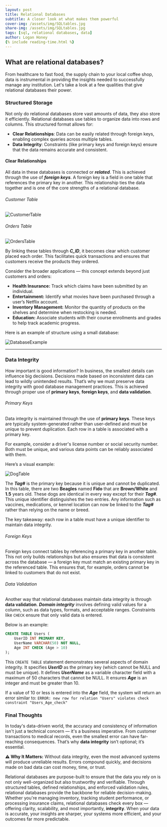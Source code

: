 ```yaml
---
layout: post
title: Relational Databases 
subtitle: A closer look at what makes them powerful
cover-img: /assets/img/SQLtables.jpg
share-img: /assets/img/SQLtables.jpg
tags: [sql, relational databases, data]
author: Logan Honey
{% include reading-time.html %}
---
```


## What are relational databases?

From healthcare to fast food, the supply chain to your local coffee shop, data is instrumental in providing the insights needed to successfully manage any institution. Let's take a look at a few qualities that give relational databases their power.

### Structured Storage

Not only do relational databases store vast amounts of data, they also store it efficiently. Relational databases use tables to organize data into rows and columns. This structured format allows for:

- **Clear Relationships**: Data can be easily related through foreign keys, enabling complex queries across multiple tables.
- **Data Integrity**: Constraints (like primary keys and foreign keys) ensure that the data remains accurate and consistent.

#### Clear Relationships

All data in these databases is connected or **_related_**. This is achieved through the use of **_foreign keys_**. A foreign key is a field in one table that references the primary key in another. This relationship ties the data together and is one of the core strengths of a relational database.

###### Customer Table

![CustomerTable](https://loganhoney.github.io/assets/img/customerstable.png)

###### Orders Table

![OrdersTable](https://loganhoney.github.io/assets/img/orderstable.png)

By linking these tables through **_C_ID_**, it becomes clear which customer placed each order. This facilitates quick transactions and ensures that customers receive the products they ordered.

Consider the broader applications — this concept extends beyond just customers and orders:

- **Health Insurance:** Track which claims have been submitted by an individual.
- **Entertainment:** Identify what movies have been purchased through a user’s Netflix account.
- **Inventory Management:** Monitor the quantity of products on the shelves and determine when restocking is needed.
- **Education:** Associate students with their course enrollments and grades to help track academic progress.

Here is an example of structure using a small database:

![DatabaseExample](https://loganhoney.github.io/assets/img/empdatabase.png)

---

### Data Integrity

How important is good information? In business, the smallest details can influence big decisions. Decisions made based on inconsistent data can lead to wildly unintended results. That’s why we must preserve data integrity with good database management practices. This is achieved through proper use of **primary keys**, **foreign keys**, and **data validation**.

###### Primary Keys

Data integrity is maintained through the use of **primary keys**. These keys are typically system-generated rather than user-defined and must be unique to prevent duplication. Each row in a table is associated with a primary key.

For example, consider a driver's license number or social security number. Both must be unique, and various data points can be reliably associated with them.

Here’s a visual example:

![DogTable](https://loganhoney.github.io/assets/img/dogtable.png)

The **_Tag#_** is the primary key because it is unique and cannot be duplicated. In this table, there are two **Beagles** named **Fido** that are **Brown/White** and **1.5** years old. These dogs are identical in every way except for their **_Tag#_**. This unique identifier distinguishes the two entries. Any information such as vaccines, medications, or kennel location can now be linked to the **_Tag#_** rather than relying on the name or breed.

The key takeaway: each row in a table must have a unique identifier to maintain data integrity.

###### Foreign Keys

Foreign keys connect tables by referencing a primary key in another table. This not only builds relationships but also ensures that data is consistent across the database — a foreign key must match an existing primary key in the referenced table. This ensures that, for example, orders cannot be linked to customers that do not exist.

###### Data Validation

Another way that relational databases maintain data integrity is through **data validation**. **_Domain integrity_** involves defining valid values for a column, such as data types, formats, and acceptable ranges. Constraints like `CHECK` ensure that only valid data is entered.

Below is an example:

```sql
CREATE TABLE Users (
    UserID INT PRIMARY KEY,
    UserName VARCHAR(50) NOT NULL,
    Age INT CHECK (Age > 10)
);
```


This `CREATE TABLE` statement demonstrates several aspects of domain integrity.
It specifies **_UserID_** as the primary key (which cannot be NULL and must be unique).
It defines **_UserName_** as a variable character field with a maximum of 50 characters that cannot be NULL.
It ensures **_Age_** is an integer and must be greater than 10.

If a value of 10 or less is entered into the **_Age_** field, the system will return an error similar to:
`ERROR: new row for relation "Users" violates check constraint "Users_Age_check"`

### Final Thoughts

In today's data-driven world, the accuracy and consistency of information isn't just a technical concern — it's a business imperative. From customer transactions to medical records, even the smallest error can have far-reaching consequences. That’s why **data integrity** isn’t optional; it’s essential.

<div class="callout warning">
  <strong>⚠️ Why It Matters:</strong> Without data integrity, even the most advanced systems will produce unreliable results. Errors compound quickly, and decisions made on bad data can cost money, time, or trust.
</div>

Relational databases are purpose-built to ensure that the data you rely on is not only well-organized but also trustworthy and verifiable. Through structured tables, defined relationships, and enforced validation rules, relational databases provide the backbone for reliable decision-making. Whether you're managing inventory, tracking student performance, or processing insurance claims, relational databases check every box — offering clarity, scalability, and most importantly, **integrity**. When your data is accurate, your insights are sharper, your systems more efficient, and your outcomes far more predictable.



